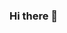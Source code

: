 ### Hi there 👋

<!--
Hey! I'm Owen Ristic a second year Computer Engineer at University of Toronto. I'm really fascinated with understanding 
how the world around us works and how technology affects it. My areas of interest right now are Computer Hardware and Software
and plan to study both of them in the later years of my undergrad. My other interests include singing, sports statistics, and 
video games.
-->
